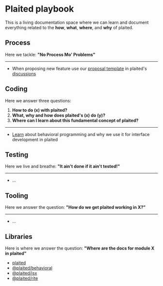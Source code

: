 # Plaited playbook

This is a living documentation space where we can learn and document everything
related to the **how**, **what**, **where**, and **why** of plaited.

## Process

Here we tackle: **"No Process Mo' Problems"**

---

- When proposing new feature use our [proposal template](proposal-template.md)
  in plaited's [discussions](https://github.com/plaited/plaited/discussions)

## Coding

Here we answer three questions:

1. **How to do (x) with plaited?**
2. **What, why and how does plaited's (x) do (y)?**
3. **Where can I learn about this fundamental concept of plaited?**

---

- [Learn](coding/learn-about-behavioral-programming.md) about behavioral
  programming and why we use it for interface development in plaited

## Testing

Here we live and breathe: **"It ain't done if it ain't tested!"**

---

- ...

## Tooling

Here we answer the question: **"How do we get plaited working in X?"**

---

- ...

## Libraries

Here is where we answer the question: **"Where are the docs for module X in plaited"**

- [plaited](libraries/modules/plaited.md)
- [@plaited/behavioral](libraries/modules/plaited_behavioral.md)
- [@plaited/jsx](playbook/libraries/modules/plaited_jsx.md)
- [@plaited/rite](playbook/libraries/modules/plaited_rite.md)